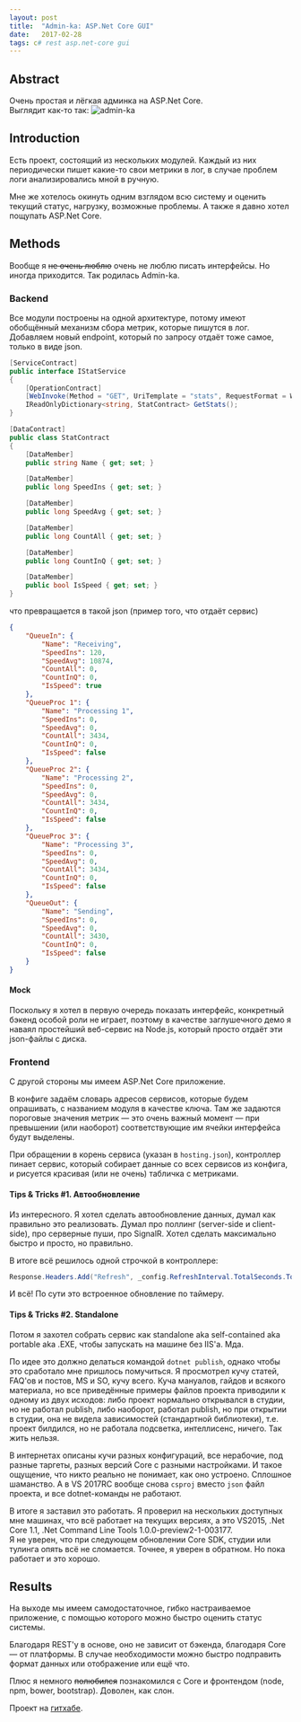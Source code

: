 ```yaml
---
layout: post
title:  "Admin-ka: ASP.Net Core GUI"
date:   2017-02-28
tags: c# rest asp.net-core gui
---
```


## Abstract

Очень простая и лёгкая админка на ASP.Net Core.  
Выглядит как-то так:
![admin-ka](https://puu.sh/umGCK/f19d378c1b.png)

## Introduction

Есть проект, состоящий из нескольких модулей. Каждый из них периодически пишет какие-то свои метрики в лог, в случае проблем логи анализировались мной в ручную.

Мне же хотелось окинуть одним взглядом всю систему и оценить текущий статус, нагрузку, возможные проблемы. А также я давно хотел пощупать ASP.Net Core.

## Methods

Вообще я ~~не очень люблю~~ очень не люблю писать интерфейсы. Но иногда приходится. Так родилась Admin-ka.

### Backend

Все модули построены на одной архитектуре, потому имеют обобщённый механизм сбора метрик, которые пишутся в лог. Добавляем новый endpoint, который по запросу отдаёт тоже самое, только в виде json.

```csharp
[ServiceContract]
public interface IStatService
{
    [OperationContract]
    [WebInvoke(Method = "GET", UriTemplate = "stats", RequestFormat = WebMessageFormat.Json, ResponseFormat = WebMessageFormat.Json)]
    IReadOnlyDictionary<string, StatContract> GetStats();
}

[DataContract]
public class StatContract
{
    [DataMember]
    public string Name { get; set; }

    [DataMember]
    public long SpeedIns { get; set; }

    [DataMember]
    public long SpeedAvg { get; set; }

    [DataMember]
    public long CountAll { get; set; }

    [DataMember]
    public long CountInQ { get; set; }

    [DataMember]
    public bool IsSpeed { get; set; }
}
```
что превращается в такой json (пример того, что отдаёт сервис)

```json
{
	"QueueIn": {
		"Name": "Receiving",
		"SpeedIns": 120,
		"SpeedAvg": 10874,
		"CountAll": 0,
		"CountInQ": 0,
		"IsSpeed": true
	},
	"QueueProc 1": {
		"Name": "Processing 1",
		"SpeedIns": 0,
		"SpeedAvg": 0,
		"CountAll": 3434,
		"CountInQ": 0,
		"IsSpeed": false
	},
	"QueueProc 2": {
		"Name": "Processing 2",
		"SpeedIns": 0,
		"SpeedAvg": 0,
		"CountAll": 3434,
		"CountInQ": 0,
		"IsSpeed": false
	},
	"QueueProc 3": {
		"Name": "Processing 3",
		"SpeedIns": 0,
		"SpeedAvg": 0,
		"CountAll": 3434,
		"CountInQ": 0,
		"IsSpeed": false
	},
	"QueueOut": {
		"Name": "Sending",
		"SpeedIns": 0,
		"SpeedAvg": 0,
		"CountAll": 3430,
		"CountInQ": 0,
		"IsSpeed": false
	}
}
```

#### Mock

Поскольку я хотел в первую очередь показать интерфейс, конкретный бэкенд особой роли не играет, поэтому в качестве заглушечного демо я наваял простейший веб-сервис на Node.js, который просто отдаёт эти json-файлы с диска.

### Frontend

С другой стороны мы имеем ASP.Net Core приложение.

В конфиге задаём словарь адресов сервисов, которые будем опрашивать, с названием модуля в качестве ключа. Там же задаются пороговые значения метрик — это очень важный момент — при превышении (или наоборот) соответствующие им ячейки интерфейса будут выделены.

При обращении в корень сервиса (указан в `hosting.json`), контроллер пинает сервис, который собирает данные со всех сервисов из конфига, и рисуется красивая (или не очень) табличка с метриками.

#### Tips & Tricks #1. Автообновление

Из интересного. Я хотел сделать автообновление данных, думал как правильно это реализовать. Думал про поллинг (server-side и client-side), про серверные пуши, про SignalR. Хотел сделать максимально быстро и просто, но правильно.

В итоге всё решилось одной строчкой в контроллере:

```csharp
Response.Headers.Add("Refresh", _config.RefreshInterval.TotalSeconds.ToString(CultureInfo.InvariantCulture));
```

И всё! По сути это встроенное обновление по таймеру.

#### Tips & Tricks #2. Standalone

Потом я захотел собрать сервис как standalone aka self-contained aka portable aka .EXE, чтобы запускать на машине без IIS'а. Мда.

По идее это должно делаться командой `dotnet publish`, однако чтобы это сработало мне пришлось помучиться. Я просмотрел кучу статей, FAQ'ов и постов, MS и SO, кучу всего. Куча мануалов, гайдов и всякого материала, но все приведённые примеры файлов проекта приводили к одному из двух исходов: либо проект нормально открывался в студии, но не работал publish, либо наоборот, работал publish, но при открытии в студии, она не видела зависимостей (стандартной библиотеки), т.е. проект билдился, но не работала подсветка, интеллисенс, ничего. Так жить нельзя.

В интернетах описаны кучи разных конфигураций, все нерабочие, под разные таргеты, разных версий Core с разными настройками.
И такое ощущение, что никто реально не понимает, как оно устроено. Сплошное шаманство. А в VS 2017RC вообще снова `csproj` вместо `json` файл проекта, и все dotnet-команды не работают.

В итоге я заставил это работать. Я проверил на нескольких доступных мне машинах, что всё работает на текущих версиях, а это VS2015, .Net Core 1.1, .Net Command Line Tools 1.0.0-preview2-1-003177.  
Я не уверен, что при следующем обновлении Core SDK, студии или тулинга опять всё не сломается. Точнее, я уверен в обратном. Но пока работает и это хорошо.

## Results

На выходе мы имеем самодостаточное, гибко настраиваемое приложение, с помощью которого можно быстро оценить статус системы.

Благодаря REST'у в основе, оно не зависит от бэкенда, благодаря Core — от платформы. В случае необходимости можно быстро подправить формат данных или отображение или ещё что.

Плюс я немного ~~полюбился~~ познакомился с Core и фронтендом (node, npm, bower, bootstrap). Доволен, как слон.

Проект на [гитхабе][admin-ka].

[admin-ka]: https://github.com/redmanmale/admin-ka
